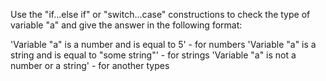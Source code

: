 Use the "if...else if" or "switch...case" constructions to check the type of variable "a" and give the answer in the following format:

'Variable "a" is a number and is equal to 5' - for numbers
'Variable "a" is a string and is equal to "some string"' - for strings
'Variable "a" is not a number or a string' - for another types